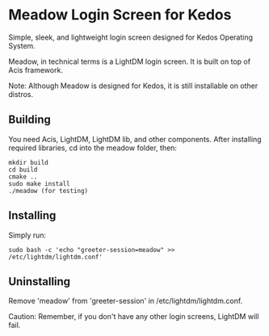 Meadow Login Screen for Kedos
=============

Simple, sleek, and lightweight login screen designed for Kedos Operating System.

Meadow, in technical terms is a LightDM login screen. It is built on top of Acis framework.

Note: Although Meadow is designed for Kedos, it is still installable on other distros.

Building
-----------

You need Acis, LightDM, LightDM lib, and other components.
After installing required libraries, cd into the meadow folder, then:

```
mkdir build
cd build
cmake ..
sudo make install
./meadow (for testing)
```

Installing
-----------

Simply run:
```
sudo bash -c 'echo "greeter-session=meadow" >> /etc/lightdm/lightdm.conf'
```

Uninstalling
-----------

Remove 'meadow' from 'greeter-session' in /etc/lightdm/lightdm.conf.

Caution: Remember, if you don't have any other login screens, LightDM will fail.
